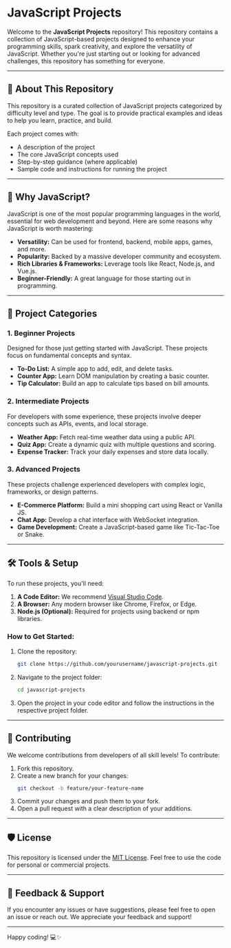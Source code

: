 # JavaScript Projects

Welcome to the **JavaScript Projects** repository! This repository contains a collection of JavaScript-based projects designed to enhance your programming skills, spark creativity, and explore the versatility of JavaScript. Whether you're just starting out or looking for advanced challenges, this repository has something for everyone.

---

## 📖 About This Repository
This repository is a curated collection of JavaScript projects categorized by difficulty level and type. The goal is to provide practical examples and ideas to help you learn, practice, and build.

Each project comes with:
- A description of the project
- The core JavaScript concepts used
- Step-by-step guidance (where applicable)
- Sample code and instructions for running the project

---

## 🚀 Why JavaScript?
JavaScript is one of the most popular programming languages in the world, essential for web development and beyond. Here are some reasons why JavaScript is worth mastering:
- **Versatility:** Can be used for frontend, backend, mobile apps, games, and more.
- **Popularity:** Backed by a massive developer community and ecosystem.
- **Rich Libraries & Frameworks:** Leverage tools like React, Node.js, and Vue.js.
- **Beginner-Friendly:** A great language for those starting out in programming.

---

## 📂 Project Categories

### 1. **Beginner Projects**
Designed for those just getting started with JavaScript. These projects focus on fundamental concepts and syntax.
- **To-Do List:** A simple app to add, edit, and delete tasks.
- **Counter App:** Learn DOM manipulation by creating a basic counter.
- **Tip Calculator:** Build an app to calculate tips based on bill amounts.

### 2. **Intermediate Projects**
For developers with some experience, these projects involve deeper concepts such as APIs, events, and local storage.
- **Weather App:** Fetch real-time weather data using a public API.
- **Quiz App:** Create a dynamic quiz with multiple questions and scoring.
- **Expense Tracker:** Track your daily expenses and store data locally.

### 3. **Advanced Projects**
These projects challenge experienced developers with complex logic, frameworks, or design patterns.
- **E-Commerce Platform:** Build a mini shopping cart using React or Vanilla JS.
- **Chat App:** Develop a chat interface with WebSocket integration.
- **Game Development:** Create a JavaScript-based game like Tic-Tac-Toe or Snake.

---

## 🛠️ Tools & Setup
To run these projects, you'll need:
1. **A Code Editor:** We recommend [Visual Studio Code](https://code.visualstudio.com/).
2. **A Browser:** Any modern browser like Chrome, Firefox, or Edge.
3. **Node.js (Optional):** Required for projects using backend or npm libraries.

### How to Get Started:
1. Clone the repository:
   ```bash
   git clone https://github.com/yourusername/javascript-projects.git
   ```
2. Navigate to the project folder:
   ```bash
   cd javascript-projects
   ```
3. Open the project in your code editor and follow the instructions in the respective project folder.

---

## 🤝 Contributing
We welcome contributions from developers of all skill levels! To contribute:
1. Fork this repository.
2. Create a new branch for your changes:
   ```bash
   git checkout -b feature/your-feature-name
   ```
3. Commit your changes and push them to your fork.
4. Open a pull request with a clear description of your additions.

---

## 🛡️ License
This repository is licensed under the [MIT License](LICENSE). Feel free to use the code for personal or commercial projects.

---

## 📢 Feedback & Support
If you encounter any issues or have suggestions, please feel free to open an issue or reach out. We appreciate your feedback and support!

---

Happy coding! 💻✨
